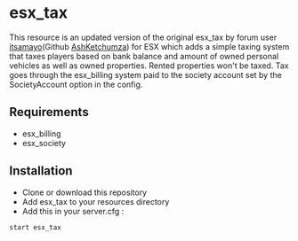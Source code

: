# esx_tax

This resource is an updated version of the original esx_tax by forum user [itsamayo](https://forum.cfx.re/u/itsamayo)(Github [AshKetchumza](https://github.com/AshKetchumza)) for ESX which adds a simple taxing system that taxes players based on bank balance and amount of owned personal vehicles as well as owned properties. Rented properties won't be taxed. Tax goes through the esx_billing system paid to the society account set by the SocietyAccount option in the config.

## Requirements
- esx_billing
- esx_society


## Installation
- Clone or download this repository
- Add esx_tax to your resources directory
- Add this in your server.cfg :

```
start esx_tax
```
